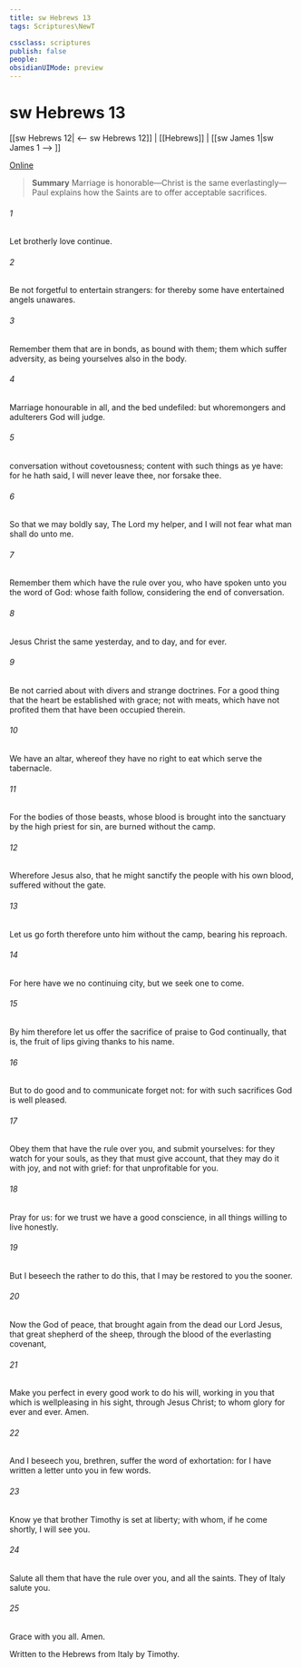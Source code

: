 ```yaml
---
title: sw Hebrews 13
tags: Scriptures\NewT

cssclass: scriptures
publish: false
people:
obsidianUIMode: preview
---
```


# sw Hebrews 13
[[sw Hebrews 12| <-- sw Hebrews 12]] | [[Hebrews]] | [[sw James 1|sw James 1 --> ]]

[Online](https://churchofjesuschrist.org/study/scriptures/nt/heb/13?lang=eng)

> __Summary__
Marriage is honorable—Christ is the same everlastingly—Paul explains how the Saints are to offer acceptable sacrifices.

###### 1 
Let brotherly love continue.

###### 2 
Be not forgetful to entertain strangers: for thereby some have entertained angels unawares.

###### 3 
Remember them that are in bonds, as bound with them;  them which suffer adversity, as being yourselves also in the body.

###### 4 
Marriage  honourable in all, and the bed undefiled: but whoremongers and adulterers God will judge.

###### 5 
 conversation  without covetousness;  content with such things as ye have: for he hath said, I will never leave thee, nor forsake thee.

###### 6 
So that we may boldly say, The Lord  my helper, and I will not fear what man shall do unto me.

###### 7 
Remember them which have the rule over you, who have spoken unto you the word of God: whose faith follow, considering the end of  conversation.

###### 8 
Jesus Christ the same yesterday, and to day, and for ever.

###### 9 
Be not carried about with divers and strange doctrines. For  a good thing that the heart be established with grace; not with meats, which have not profited them that have been occupied therein.

###### 10 
We have an altar, whereof they have no right to eat which serve the tabernacle.

###### 11 
For the bodies of those beasts, whose blood is brought into the sanctuary by the high priest for sin, are burned without the camp.

###### 12 
Wherefore Jesus also, that he might sanctify the people with his own blood, suffered without the gate.

###### 13 
Let us go forth therefore unto him without the camp, bearing his reproach.

###### 14 
For here have we no continuing city, but we seek one to come.

###### 15 
By him therefore let us offer the sacrifice of praise to God continually, that is, the fruit of  lips giving thanks to his name.

###### 16 
But to do good and to communicate forget not: for with such sacrifices God is well pleased.

###### 17 
Obey them that have the rule over you, and submit yourselves: for they watch for your souls, as they that must give account, that they may do it with joy, and not with grief: for that  unprofitable for you.

###### 18 
Pray for us: for we trust we have a good conscience, in all things willing to live honestly.

###### 19 
But I beseech  the rather to do this, that I may be restored to you the sooner.

###### 20 
Now the God of peace, that brought again from the dead our Lord Jesus, that great shepherd of the sheep, through the blood of the everlasting covenant,

###### 21 
Make you perfect in every good work to do his will, working in you that which is wellpleasing in his sight, through Jesus Christ; to whom  glory for ever and ever. Amen.

###### 22 
And I beseech you, brethren, suffer the word of exhortation: for I have written a letter unto you in few words.

###### 23 
Know ye that  brother Timothy is set at liberty; with whom, if he come shortly, I will see you.

###### 24 
Salute all them that have the rule over you, and all the saints. They of Italy salute you.

###### 25 
Grace  with you all. Amen.

Written to the Hebrews from Italy by Timothy.

